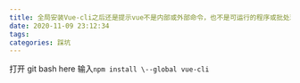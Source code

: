 ```yaml
---
title: 全局安装Vue-cli之后还是提示vue不是内部或外部命令，也不是可运行的程序或批处理文件
date: 2020-11-09 23:12:34
tags: 
categories: 踩坑
---
```


<!--more-->

打开 git bash here 输入`npm install \--global vue-cli`
